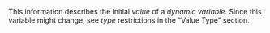  

This information describes the initial *value* of a *dynamic variable*. Since this variable might change, see *type* restrictions in the “Value Type” section. 

